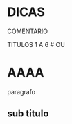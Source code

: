 # DICAS
COMENTARIO
<!--
AAAA
-->
TITULOS
1 A 6 #
OU
<H1> AAAA </H1>
<p> paragrafo
<h2> sub titulo
<!doctype>
<html>
<head>
<body>
